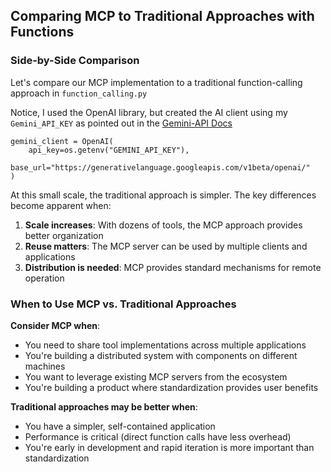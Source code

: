 ## Comparing MCP to Traditional Approaches with Functions

### Side-by-Side Comparison

Let's compare our MCP implementation to a traditional function-calling approach in `function_calling.py`

Notice, I used the OpenAI library, but created the AI client using my `Gemini_API_KEY` as pointed out in the [Gemini-API Docs](https://ai.google.dev/gemini-api/docs/openai)

```
gemini_client = OpenAI(
    api_key=os.getenv("GEMINI_API_KEY"),
    base_url="https://generativelanguage.googleapis.com/v1beta/openai/"
)
```

At this small scale, the traditional approach is simpler. The key differences become apparent when:

1. **Scale increases**: With dozens of tools, the MCP approach provides better organization
2. **Reuse matters**: The MCP server can be used by multiple clients and applications
3. **Distribution is needed**: MCP provides standard mechanisms for remote operation

### When to Use MCP vs. Traditional Approaches

**Consider MCP when**:

- You need to share tool implementations across multiple applications
- You're building a distributed system with components on different machines
- You want to leverage existing MCP servers from the ecosystem
- You're building a product where standardization provides user benefits

**Traditional approaches may be better when**:

- You have a simpler, self-contained application
- Performance is critical (direct function calls have less overhead)
- You're early in development and rapid iteration is more important than standardization
